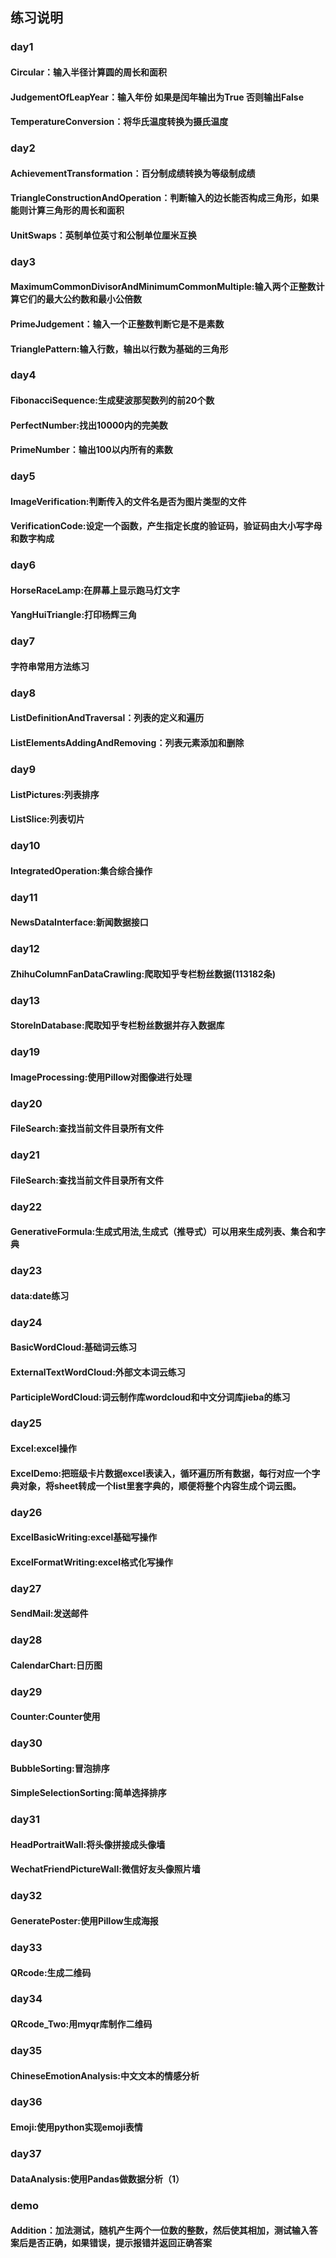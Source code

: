 ## 练习说明

### day1
#### Circular：输入半径计算圆的周长和面积
#### JudgementOfLeapYear：输入年份 如果是闰年输出为True 否则输出False
#### TemperatureConversion：将华氏温度转换为摄氏温度

### day2
#### AchievementTransformation：百分制成绩转换为等级制成绩
#### TriangleConstructionAndOperation：判断输入的边长能否构成三角形，如果能则计算三角形的周长和面积
#### UnitSwaps：英制单位英寸和公制单位厘米互换

### day3
#### MaximumCommonDivisorAndMinimumCommonMultiple:输入两个正整数计算它们的最大公约数和最小公倍数
#### PrimeJudgement：输入一个正整数判断它是不是素数
#### TrianglePattern:输入行数，输出以行数为基础的三角形

### day4
#### FibonacciSequence:生成斐波那契数列的前20个数
#### PerfectNumber:找出10000内的完美数
#### PrimeNumber：输出100以内所有的素数

### day5
#### ImageVerification:判断传入的文件名是否为图片类型的文件
#### VerificationCode:设定一个函数，产生指定长度的验证码，验证码由大小写字母和数字构成

### day6
#### HorseRaceLamp:在屏幕上显示跑马灯文字
#### YangHuiTriangle:打印杨辉三角

### day7
#### 字符串常用方法练习

### day8
#### ListDefinitionAndTraversal：列表的定义和遍历
#### ListElementsAddingAndRemoving：列表元素添加和删除

### day9
#### ListPictures:列表排序
#### ListSlice:列表切片

### day10
#### IntegratedOperation:集合综合操作

### day11
#### NewsDataInterface:新闻数据接口

### day12
#### ZhihuColumnFanDataCrawling:爬取知乎专栏粉丝数据(113182条)

### day13
#### StoreInDatabase:爬取知乎专栏粉丝数据并存入数据库

### day19
#### ImageProcessing:使用Pillow对图像进行处理

### day20
#### FileSearch:查找当前文件目录所有文件

### day21
#### FileSearch:查找当前文件目录所有文件

### day22
#### GenerativeFormula:生成式用法,生成式（推导式）可以用来生成列表、集合和字典

### day23
#### data:date练习

### day24
#### BasicWordCloud:基础词云练习
#### ExternalTextWordCloud:外部文本词云练习
#### ParticipleWordCloud:词云制作库wordcloud和中文分词库jieba的练习

### day25
#### Excel:excel操作
#### ExcelDemo:把班级卡片数据excel表读入，循环遍历所有数据，每行对应一个字典对象，将sheet转成一个list里套字典的，顺便将整个内容生成个词云图。

### day26
#### ExcelBasicWriting:excel基础写操作
#### ExcelFormatWriting:excel格式化写操作

### day27
#### SendMail:发送邮件

### day28
#### CalendarChart:日历图

### day29
#### Counter:Counter使用

### day30
#### BubbleSorting:冒泡排序
#### SimpleSelectionSorting:简单选择排序

### day31
#### HeadPortraitWall:将头像拼接成头像墙
#### WechatFriendPictureWall:微信好友头像照片墙

### day32
#### GeneratePoster:使用Pillow生成海报

### day33
#### QRcode:生成二维码

### day34
#### QRcode_Two:用myqr库制作二维码

### day35
#### ChineseEmotionAnalysis:中文文本的情感分析

### day36
#### Emoji:使用python实现emoji表情

### day37
#### DataAnalysis:使用Pandas做数据分析（1）

### demo
#### Addition：加法测试，随机产生两个一位数的整数，然后使其相加，测试输入答案后是否正确，如果错误，提示报错并返回正确答案